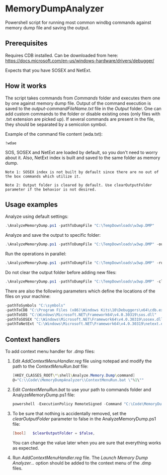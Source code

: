 # MemoryDumpAnalyzer
Powershell script for running most common windbg commands against memory dump file and saving the output. 

## Prerequisites

Requires CDB installed. Can be downloaded from here: https://docs.microsoft.com/en-us/windows-hardware/drivers/debugger/

Expects that you have SOSEX and NetExt.

## How it works

The script takes commands from *Commands* folder and executes them one by one against memory dump file. Output of the command execution is saved to the *output-commandFileName.txt* file in the *Output* folder. One can add custom commands to the folder or disable existing ones (only files with .txt extension are picked up). If several commands are present in the file, they should be separated by a semicolon symbol.

Example of the command file content (wda.txt):

```
!wdae
```

SOS, SOSEX and NetExt are loaded by default, so you don't need to worry about it. Also, NetExt index is built and saved to the same folder as memory dump. 

```
Note 1: SOSEX index is not built by default since there are no out of the box commands which utilize it.
```

```
Note 2: Output folder is cleared by default. Use clearOutputFolder parameter if the behavior is not desired.
```



## Usage examples

Analyze using default settings:

```powershell
.\AnalyzeMemoryDump.ps1 -pathToDumpFile "C:\TempDownloads\w3wp.DMP"
```

Analyze and save the output to specific folder:

```powershell
.\AnalyzeMemoryDump.ps1 -pathToDumpFile "C:\TempDownloads\w3wp.DMP" -outputFolderName "C:\TempDownloads\Output"
```

Run the operations in parallel:

```powershell
.\AnalyzeMemoryDump.ps1 -pathToDumpFile "C:\TempDownloads\w3wp.DMP" -runInParallel
```

Do not clear the output folder before adding new files:

```powershell
.\AnalyzeMemoryDump.ps1 -pathToDumpFile "C:\TempDownloads\w3wp.DMP" -clearOutputFolder $false
```

There are also the following parameters which define the locations of the files on your machine:

```powershell
-pathToSymbols "C:\symbols"
-pathToCDB "C:\Program Files (x86)\Windows Kits\10\Debuggers\x64\cdb.exe"
-pathToSOS "C:\Windows\Microsoft.NET\Framework64\v4.0.30319\sos.dll"
-pathToSOSEX "C:\Windows\Microsoft.NET\Framework64\v4.0.30319\sosex.dll"
-pathToNetExt "C:\Windows\Microsoft.NET\Framework64\v4.0.30319\netext.dll"
```



## Context handlers

To add context menu handler for .dmp files:

1. Edit *AddContextMenuHandler.reg* file using notepad and modify the path to the *ContextMenuRun.bat* file:

   ```powershell
   [HKEY_CLASSES_ROOT\*\shell\Analyze.Memory.Dump\command]
   @="C:\\Code\\MemoryDumpAnalyzer\\ContextMenuRun.bat \"%1\""
   ```

2. Edit *ContextMenuRun.bat* to use your path to commands folder and AnalyzeMemoryDump.ps1 file: 

   ```powershell
   powershell -ExecutionPolicy RemoteSigned -Command "C:\Code\MemoryDumpAnalyzer\AnalyzeMemoryDump.ps1 -commandsFolderName C:\Code\MemoryDumpAnalyzer\Commands -pathToDumpFile %1 -outputFolderName %outputFolder% -runInParallel"
   ```

3. To be sure that nothing is accidentally removed, set the *clearOutputFolder* parameter to false in the AnalyzeMemoryDump.ps1 file:

   ```powershell
   [bool]   $clearOutputFolder = $false,
   ```

   You can change the value later when you are sure that everything works as expected.

4. Run *AddContextMenuHandler.reg* file. The *Launch Memory Dump Analyzer...* option should be added to the context menu of the .dmp files.